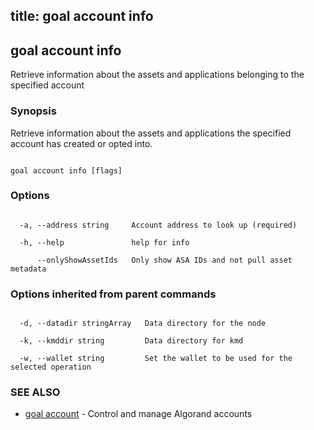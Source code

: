 title: goal account info
---
## goal account info



Retrieve information about the assets and applications belonging to the specified account



### Synopsis



Retrieve information about the assets and applications the specified account has created or opted into.



```

goal account info [flags]

```



### Options



```

  -a, --address string     Account address to look up (required)

  -h, --help               help for info

      --onlyShowAssetIds   Only show ASA IDs and not pull asset metadata

```



### Options inherited from parent commands



```

  -d, --datadir stringArray   Data directory for the node

  -k, --kmddir string         Data directory for kmd

  -w, --wallet string         Set the wallet to be used for the selected operation

```



### SEE ALSO



* [goal account](../../account/account/)	 - Control and manage Algorand accounts



